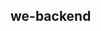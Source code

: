 


## we-backend

> 



<!-- 

健康检查
用户注册
用户登录
用户详情
用户编辑

登录校验（支持 jwt v4、v5 两个版本）、滑动窗口限流、跨域资源共享、

 -->


